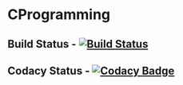 # CProgramming
## Build Status - [![Build Status](https://travis-ci.com/e-mock/CProgramming.svg?branch=master)](https://travis-ci.com/e-mock/CProgramming)
## Codacy Status - [![Codacy Badge](https://app.codacy.com/project/badge/Grade/2bdd25658dc5408ab365d80175735bb2)](https://www.codacy.com/manual/e-mock/CProgramming?utm_source=github.com&amp;utm_medium=referral&amp;utm_content=e-mock/CProgramming&amp;utm_campaign=Badge_Grade)
